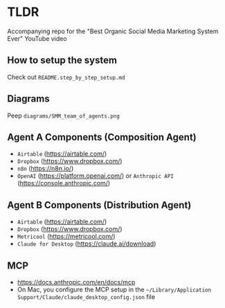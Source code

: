 # TLDR

Accompanying repo for the "Best Organic Social Media Marketing System Ever" YouTube video

## How to setup the system

Check out `README.step_by_step_setup.md`

## Diagrams

Peep `diagrams/SMM_team_of_agents.png`

## Agent A Components (Composition Agent)

- `Airtable` (https://airtable.com/)
- `Dropbox` (https://www.dropbox.com/)
- `n8n` (https://n8n.io/)
- `OpenAI` (https://platform.openai.com/) or `Anthropic API` (https://console.anthropic.com/)

## Agent B Components (Distribution Agent)

- `Airtable` (https://airtable.com/)
- `Dropbox` (https://www.dropbox.com/)
- `Metricool` (https://metricool.com/)
- `Claude for Desktop` (https://claude.ai/download)

## MCP

- https://docs.anthropic.com/en/docs/mcp
- On Mac, you configure the MCP setup in the `~/Library/Application Support/Claude/claude_desktop_config.json` file
